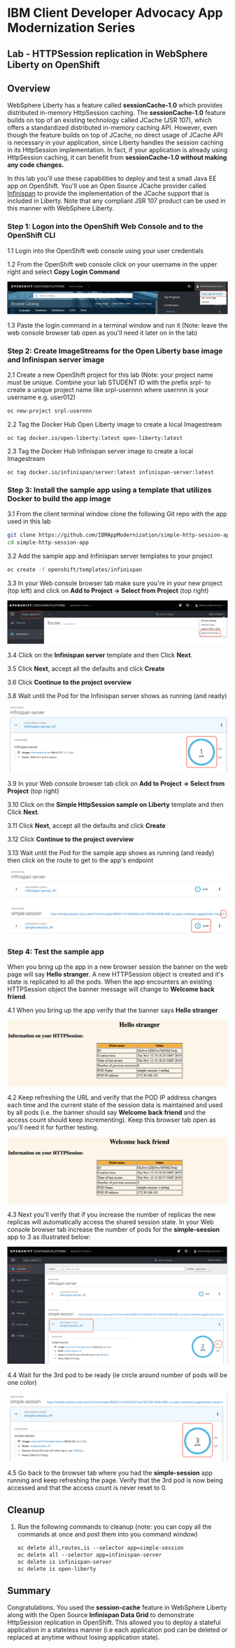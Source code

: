 # IBM Client Developer Advocacy App Modernization Series

## Lab - HTTPSession replication in WebSphere Liberty on OpenShift

## Overview

WebSphere Liberty has a feature called **sessionCache-1.0** which provides distributed in-memory HttpSession caching. The **sessionCache-1.0** feature builds on top of an existing technology called JCache (JSR 107), which offers a standardized distributed in-memory caching API. However, even though the feature builds on top of JCache, no direct usage of JCache API is necessary in your application, since Liberty handles the session caching in its HttpSession implementation. In fact, if your application is already using HttpSession caching, it can benefit from **sessionCache-1.0 without making any code changes.**

In this lab you'll use these  capabilities  to deploy and test  a small Java EE app on OpenShift. You'll use an Open Source JCache provider called [Infinispan](https://infinispan.org) to provide the implementation of the JCache support that is included in Liberty. Note that any compliant JSR 107 product can be used in this manner with WebSphere Liberty.

### Step 1: Logon into the OpenShift Web Console and to the OpenShift CLI

1.1 Login into the OpenShift web console using  your user credentials

1.2 From the OpenShift web console click on your username in the upper right and select **Copy Login Command**

   ![Copy Login Command](images/ss0.png)

1.3 Paste the login command in a terminal window and run it (Note: leave the web console browser tab open as you'll need it later on in the lab)

### Step 2: Create ImageStreams for the Open Liberty base image and Infinispan server image

2.1 Create a new OpenShift project for this lab (Note: your project name must be unique. Combine your lab STUDENT ID with the prefix srpl- to create a unique project name like srpl-usernnn where usernnn is your username e.g. user012)

   ```bash
   oc new-project srpl-usernnn
   ```

2.2 Tag the Docker Hub Open Liberty  image to create a local Imagestream

   ```
   oc tag docker.io/open-liberty:latest open-liberty:latest
   ```

2.3 Tag the Docker Hub Infinispan server image to create a local Imagestream

   ```
   oc tag docker.io/infinispan/server:latest infinispan-server:latest
   ```

### Step 3: Install the sample  app using a template that utilizes Docker  to build the app image   

3.1  From the client terminal window clone the following Git repo with the app used in this lab

   ```bash
   git clone https://github.com/IBMAppModernization/simple-http-session-app.git
   cd simple-http-session-app
   ```

3.2 Add the sample app  and Infinispan server templates to your project

   ```bash
   oc create -f openshift/templates/infinispan
   ```

3.3 In your Web console browser tab make sure you're in your new  project (top left) and click on **Add to Project -> Select from Project** (top right)

   ![View All](images/ss1.png)

3.4 Click on the **Infinispan server** template and then  Click **Next**.

3.5 Click **Next**, accept all the defaults and click **Create**

3.6 Click  **Continue to the project overview**

3.8 Wait until the Pod for the Infinispan server shows as running (and ready)

   ![Launch app](images/ss2.png)

3.9 In your Web console browser tab  click on **Add to Project -> Select from Project** (top right)

3.10 Click on the **Simple HttpSession sample on Liberty** template and then Click **Next**.

3.11 Click **Next**, accept all the defaults and click **Create**

3.12 Click  **Continue to the project overview**

3.13 Wait until the Pod for the sample  app shows as running (and ready) then click on the route to get to the app's endpoint

  ![Wait for app](images/ss3.png)

### Step 4: Test the sample app

When you bring up the app in a new browser session the banner on the web page will say  **Hello stranger**. A new HTTPSession object is created and it's state is replicated to all the pods. When the app encounters an existing HTTPSession object the banner message will change to **Welcome back friend**.  

4.1 When you bring up the app verify that the banner says  **Hello stranger**

   ![Running app](images/ss4.png)

4.2 Keep refreshing the URL and verify that the POD IP address changes each time and the current state of the  session data is maintained and used by all pods (i.e. the banner should say **Welcome back friend**  and the access count should keep incrementing). Keep this browser tab open as you'll need it for further testing.

   ![Session state shared](images/ss5.png)

4.3 Next you'll verify that if you increase the number of replicas the new replicas will automatically access the shared session state. In your Web console browser tab increase the number of pods  for the **simple-session** app to 3 as illustrated below:

   ![New pod](images/ss6.png)

4.4 Wait for the 3rd pod to be ready (ie circle around number of pods will be one color)

   ![New pod ready](images/ss7.png)

4.5 Go back to the browser tab where you had the **simple-session** app running and keep refreshing the page. Verify that the 3rd pod is now being accessed and that the access count is never reset to 0.

## Cleanup

1. Run the following commands to cleanup (note: you can copy all the commands at once and post them into you command window)

   ```
   oc delete all,routes,is --selector app=simple-session
   oc delete all --selector app=infinispan-server
   oc delete is infinispan-server
   oc delete is open-liberty
   ```

## Summary
Congratulations. You used the **session-cache** feature in WebSphere Liberty along with the Open Source **Infinispan Data Grid** to demonstrate HttpSession replication in OpenShift. This allowed you to  deploy  a stateful application in a stateless manner (i.e each application pod can be deleted or replaced at anytime without losing application state).
